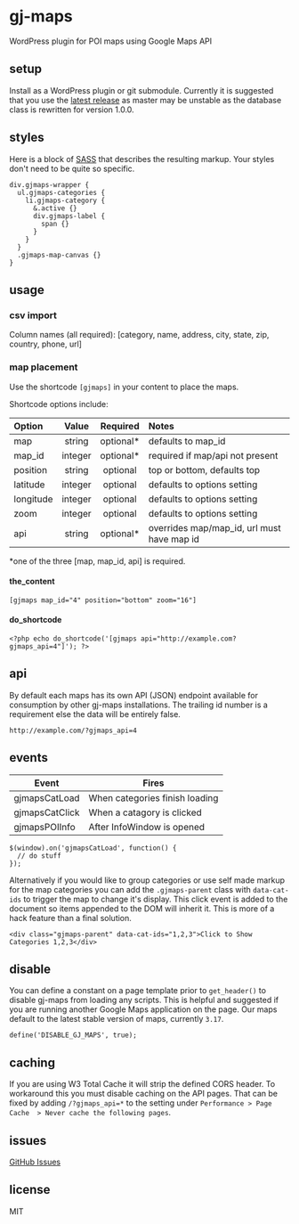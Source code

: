 gj-maps
=======

WordPress plugin for POI maps using Google Maps API

## setup

Install as a WordPress plugin or git submodule. Currently it is suggested that you use the [latest release](https://github.com/GunnJerkens/gj-maps/releases) as master may be unstable as the database class is rewritten for version 1.0.0.

## styles
Here is a block of [SASS](http://sass-lang.com) that describes the resulting
markup. Your styles don't need to be quite so specific.

```
div.gjmaps-wrapper {
  ul.gjmaps-categories {
    li.gjmaps-category {
      &.active {}
      div.gjmaps-label {
        span {}
      }
    }
  }
  .gjmaps-map-canvas {}
}
```

## usage

### csv import
Column names (all required):
[category, name, address, city, state, zip, country, phone, url]

### map placement
Use the shortcode `[gjmaps]` in your content to place the maps.

Shortcode options include:

| Option | Value | Required | Notes |
| :----- | :---: | :------: | :---- |
| map    | string | optional* | defaults to map_id |
| map_id | integer | optional* | required if map/api not present |
| position | string | optional | top or bottom, defaults top |
| latitude | integer | optional | defaults to options setting |
| longitude | integer | optional | defaults to options setting |
| zoom | integer | optional | defaults to options setting |
| api | string | optional* | overrides map/map_id, url must have map id |

*one of the three [map, map_id, api] is required.

#### the_content


`[gjmaps map_id="4" position="bottom" zoom="16"]`

#### do_shortcode

`<?php echo do_shortcode('[gjmaps api="http://example.com?gjmaps_api=4"]'); ?>`

## api

By default each maps has its own API (JSON) endpoint available for consumption by other gj-maps installations. The trailing id number is a requirement else the data will be entirely false.

`http://example.com/?gjmaps_api=4`

## events

| Event          | Fires                          |
| -----          | -----                          |
| gjmapsCatLoad  | When categories finish loading |
| gjmapsCatClick | When a catagory is clicked     |
| gjmapsPOIInfo  | After InfoWindow is opened     |

```
$(window).on('gjmapsCatLoad', function() {
  // do stuff
});
```

Alternatively if you would like to group categories or use self made markup for the map categories you can add the `.gjmaps-parent` class with `data-cat-ids` to trigger the map to change it's display. This click event is added to the document so items appended to the DOM will inherit it. This is more of a hack feature than a final solution.

```
<div class="gjmaps-parent" data-cat-ids="1,2,3">Click to Show Categories 1,2,3</div>
```

## disable

You can define a constant on a page template prior to `get_header()` to disable gj-maps from loading any scripts. This is helpful and suggested if you are
running another Google Maps application on the page. Our maps default to the latest stable version of maps, currently `3.17`.

```
define('DISABLE_GJ_MAPS', true);
```

## caching

If you are using W3 Total Cache it will strip the defined CORS header. To workaround this you must disable caching on the API pages. That can be fixed by adding `/?gjmaps_api=*` to the setting under `Performance > Page Cache  > Never cache the following pages`.

## issues

[GitHub Issues](https://github.com/GunnJerkens/gj-maps/issues)

## license

MIT
